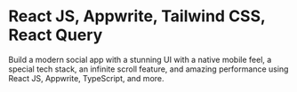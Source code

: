 # React JS, Appwrite, Tailwind CSS, React Query

Build a modern social app with a stunning UI with a native mobile feel, a special tech stack, an infinite scroll feature, and amazing performance using React JS, Appwrite, TypeScript, and more.
